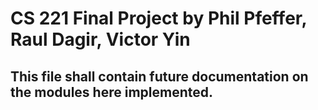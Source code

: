 # CS 221 Final Project by Phil Pfeffer, Raul Dagir, Victor Yin
## This file shall contain future documentation on the modules here implemented.
